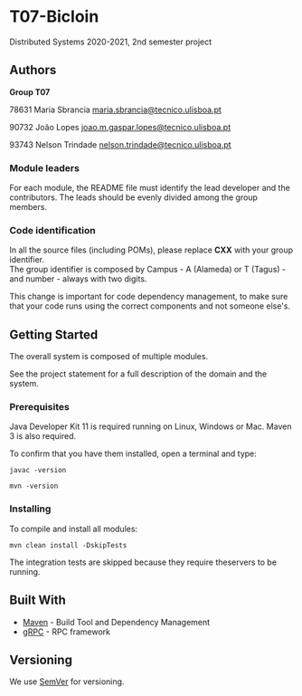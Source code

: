 # T07-Bicloin

Distributed Systems 2020-2021, 2nd semester project


## Authors

**Group T07**


78631 Maria Sbrancia [maria.sbrancia@tecnico.ulisboa.pt](mailto:maria.sbrancia@tecnico.ulisboa.pt)

90732 João Lopes [joao.m.gaspar.lopes@tecnico.ulisboa.pt](mailto:joao.m.gaspar.lopes@tecnico.ulisboa.pt)

93743 Nelson Trindade [nelson.trindade@tecnico.ulisboa.pt](mailto:nelson.trindade@tecnico.ulisboa.pt)


### Module leaders

For each module, the README file must identify the lead developer and the contributors.
The leads should be evenly divided among the group members.

### Code identification

In all the source files (including POMs), please replace __CXX__ with your group identifier.  
The group identifier is composed by Campus - A (Alameda) or T (Tagus) - and number - always with two digits.

This change is important for code dependency management, to make sure that your code runs using the correct components and not someone else's.


## Getting Started

The overall system is composed of multiple modules.

See the project statement for a full description of the domain and the system.

### Prerequisites

Java Developer Kit 11 is required running on Linux, Windows or Mac.
Maven 3 is also required.

To confirm that you have them installed, open a terminal and type:

```
javac -version

mvn -version
```

### Installing

To compile and install all modules:

```
mvn clean install -DskipTests
```

The integration tests are skipped because they require theservers to be running.


## Built With

* [Maven](https://maven.apache.org/) - Build Tool and Dependency Management
* [gRPC](https://grpc.io/) - RPC framework


## Versioning

We use [SemVer](http://semver.org/) for versioning. 
